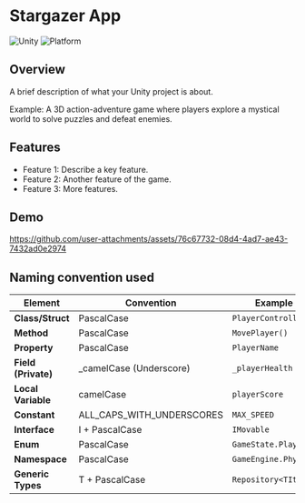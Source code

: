 # Stargazer App

![Unity](https://img.shields.io/badge/Engine-Unity-black?logo=unity)
![Platform](https://img.shields.io/badge/Platform-Android-green?logo=android)


## Overview

A brief description of what your Unity project is about.

Example: A 3D action-adventure game where players explore a mystical world to solve puzzles and defeat enemies.

## Features

- Feature 1: Describe a key feature.
- Feature 2: Another feature of the game.
- Feature 3: More features.

## Demo


https://github.com/user-attachments/assets/76c67732-08d4-4ad7-ae43-7432ad0e2974


## Naming convention used

| **Element**         | **Convention**            | **Example**          |
| ------------------- | ------------------------- | -------------------- |
| **Class/Struct**    | PascalCase                | `PlayerController`   |
| **Method**          | PascalCase                | `MovePlayer()`       |
| **Property**        | PascalCase                | `PlayerName`         |
| **Field (Private)** | \_camelCase (Underscore)  | `_playerHealth`      |
| **Local Variable**  | camelCase                 | `playerScore`        |
| **Constant**        | ALL_CAPS_WITH_UNDERSCORES | `MAX_SPEED`          |
| **Interface**       | I + PascalCase            | `IMovable`           |
| **Enum**            | PascalCase                | `GameState.Playing`  |
| **Namespace**       | PascalCase                | `GameEngine.Physics` |
| **Generic Types**   | T + PascalCase            | `Repository<TItem>`  |

